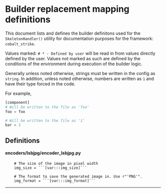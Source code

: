 # Builder replacement mapping definitions

This document lists and defines the builder definitons used for the `SkeletonHandler()` utility for documentation purposes for the framework: `cobalt_strike`.

Values marked: `# * - Defined by user` will be read in from values directly defined by the user. Values not marked as such are defined by the conditions of the environment during execution of the builder logic.

Generally unless noted otherwise, strings must be written in the config as `string`. In addition, unless noted otherwise, numbers are written as `1` and have their type forced in the code.

For example,
```python
[component]
# Will be written to the file as 'foo'
foo = foo

# Will be written to the file as '1'
bar = 1
```

## Definitions
#### encoders/lsbjpg/encoder_lsbjpg.py

```
    # The size of the image in pixel width
    img_size = ```[var:::img_size]```
    
    # The format to save the generated image in. Use r"'PNG'".
    img_format = ```[var:::img_format]```

```
----